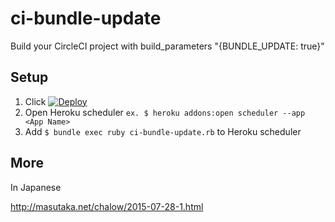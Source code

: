 # ci-bundle-update

Build your CircleCI project with build_parameters "{BUNDLE_UPDATE: true}"

## Setup

1. Click [![Deploy](https://www.herokucdn.com/deploy/button.png)](https://heroku.com/deploy)
1. Open Heroku scheduler `ex. $ heroku addons:open scheduler --app <App Name>`
1. Add `$ bundle exec ruby ci-bundle-update.rb` to Heroku scheduler

## More

In Japanese

http://masutaka.net/chalow/2015-07-28-1.html
